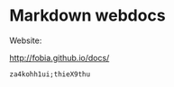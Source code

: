Markdown webdocs
================

Website:


http://fobia.github.io/docs/


    za4kohh1ui;thieX9thu
    
